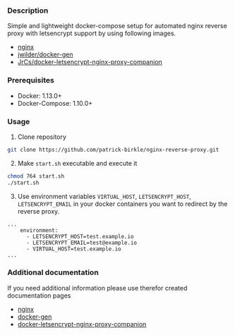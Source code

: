 ### Description
Simple and lightweight docker-compose setup for automated nginx reverse proxy with letsencrypt support by using following images.
* [nginx](https://hub.docker.com/_/nginx)
* [jwilder/docker-gen](https://hub.docker.com/r/jwilder/docker-gen)
* [JrCs/docker-letsencrypt-nginx-proxy-companion](https://hub.docker.com/r/jrcs/letsencrypt-nginx-proxy-companion)

### Prerequisites
- Docker: 1.13.0+
- Docker-Compose: 1.10.0+

### Usage
1. Clone repository
```bash
git clone https://github.com/patrick-birkle/nginx-reverse-proxy.git
```

2. Make `start.sh` executable and execute it
```bash
chmod 764 start.sh
./start.sh
``` 

3. Use environment variables `VIRTUAL_HOST`, `LETSENCRYPT_HOST`, `LETSENCRYPT_EMAIL` in your docker containers you want to redirect by the reverse proxy.
```
...
    environment:
      - LETSENCRYPT_HOST=test.example.io
      - LETSENCRYPT_EMAIL=test@example.io
      - VIRTUAL_HOST=test.example.io
...
``` 

### Additional documentation
If you need additional information please use therefor created documentation pages
* [nginx](https://registry.hub.docker.com/_/nginx/)
* [docker-gen](https://github.com/jwilder/docker-gen)
* [docker-letsencrypt-nginx-proxy-companion](https://github.com/JrCs/docker-letsencrypt-nginx-proxy-companion)